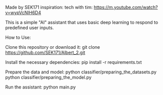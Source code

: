 Made by SEK171
inspiration: tech with tim: https://m.youtube.com/watch?v=wypVcNIH6D4

This is a simple "AI" assistant that uses basic deep learning to respond to predefined user inputs.

How to Use:

Clone this repository or download it:
git clone https://github.com/SEK171/Albert_2.git

Install the necessary dependencies:
pip install -r requirements.txt

Prepare the data and model:
python classifier/preparing_the_datasets.py
python classifier/preparing_the_model.py

Run the assistant:
python main.py
